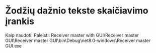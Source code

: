 # Žodžių dažnio tekste skaičiavimo įrankis
Kaip naudoti:
Paleisti:
Receiver master with GUI\Receiver master GUI\Receiver master GUI\bin\Debug\net8.0-windows\Receiver master GUI.exe
